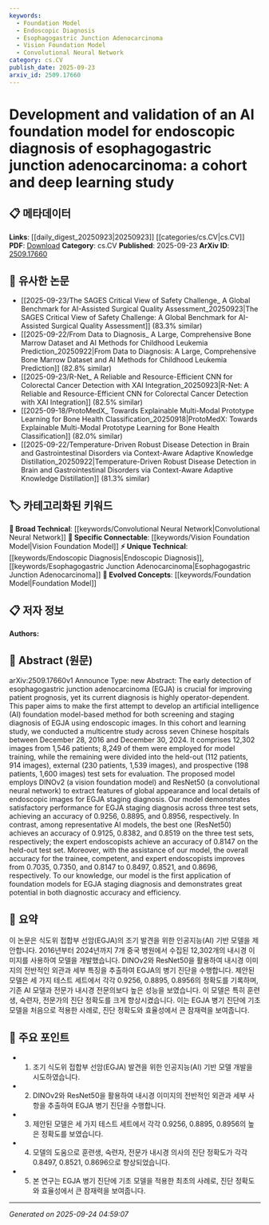 ```yaml
---
keywords:
  - Foundation Model
  - Endoscopic Diagnosis
  - Esophagogastric Junction Adenocarcinoma
  - Vision Foundation Model
  - Convolutional Neural Network
category: cs.CV
publish_date: 2025-09-23
arxiv_id: 2509.17660
---
```


<!-- KEYWORD_LINKING_METADATA:
{
  "processed_timestamp": "2025-09-24T04:59:07.653030",
  "vocabulary_version": "1.0",
  "selected_keywords": [
    "Foundation Model",
    "Endoscopic Diagnosis",
    "Esophagogastric Junction Adenocarcinoma",
    "Vision Foundation Model",
    "Convolutional Neural Network"
  ],
  "rejected_keywords": [],
  "similarity_scores": {
    "Foundation Model": 0.88,
    "Endoscopic Diagnosis": 0.78,
    "Esophagogastric Junction Adenocarcinoma": 0.85,
    "Vision Foundation Model": 0.8,
    "Convolutional Neural Network": 0.77
  },
  "extraction_method": "AI_prompt_based",
  "budget_applied": true,
  "candidates_json": {
    "candidates": [
      {
        "surface": "AI foundation model",
        "canonical": "Foundation Model",
        "aliases": [
          "AI foundation model"
        ],
        "category": "evolved_concepts",
        "rationale": "Foundation models represent a significant advancement in AI, providing a basis for various applications, including medical diagnostics.",
        "novelty_score": 0.75,
        "connectivity_score": 0.85,
        "specificity_score": 0.8,
        "link_intent_score": 0.88
      },
      {
        "surface": "endoscopic diagnosis",
        "canonical": "Endoscopic Diagnosis",
        "aliases": [
          "endoscopic screening",
          "endoscopic staging"
        ],
        "category": "unique_technical",
        "rationale": "Endoscopic diagnosis is a specialized medical procedure crucial for detecting esophagogastric junction adenocarcinoma.",
        "novelty_score": 0.65,
        "connectivity_score": 0.7,
        "specificity_score": 0.85,
        "link_intent_score": 0.78
      },
      {
        "surface": "esophagogastric junction adenocarcinoma",
        "canonical": "Esophagogastric Junction Adenocarcinoma",
        "aliases": [
          "EGJA"
        ],
        "category": "unique_technical",
        "rationale": "This specific type of cancer is the primary focus of the study, making it a critical term for linking related research.",
        "novelty_score": 0.8,
        "connectivity_score": 0.75,
        "specificity_score": 0.9,
        "link_intent_score": 0.85
      },
      {
        "surface": "DINOv2",
        "canonical": "Vision Foundation Model",
        "aliases": [
          "DINOv2"
        ],
        "category": "specific_connectable",
        "rationale": "DINOv2 is a cutting-edge vision model that enhances feature extraction, relevant for linking to computer vision advancements.",
        "novelty_score": 0.7,
        "connectivity_score": 0.82,
        "specificity_score": 0.78,
        "link_intent_score": 0.8
      },
      {
        "surface": "ResNet50",
        "canonical": "Convolutional Neural Network",
        "aliases": [
          "ResNet50"
        ],
        "category": "broad_technical",
        "rationale": "ResNet50 is a well-known CNN architecture, facilitating connections to deep learning and image processing fields.",
        "novelty_score": 0.55,
        "connectivity_score": 0.88,
        "specificity_score": 0.7,
        "link_intent_score": 0.77
      }
    ],
    "ban_list_suggestions": [
      "cohort study",
      "multicentre study",
      "model training"
    ]
  },
  "decisions": [
    {
      "candidate_surface": "AI foundation model",
      "resolved_canonical": "Foundation Model",
      "decision": "linked",
      "scores": {
        "novelty": 0.75,
        "connectivity": 0.85,
        "specificity": 0.8,
        "link_intent": 0.88
      }
    },
    {
      "candidate_surface": "endoscopic diagnosis",
      "resolved_canonical": "Endoscopic Diagnosis",
      "decision": "linked",
      "scores": {
        "novelty": 0.65,
        "connectivity": 0.7,
        "specificity": 0.85,
        "link_intent": 0.78
      }
    },
    {
      "candidate_surface": "esophagogastric junction adenocarcinoma",
      "resolved_canonical": "Esophagogastric Junction Adenocarcinoma",
      "decision": "linked",
      "scores": {
        "novelty": 0.8,
        "connectivity": 0.75,
        "specificity": 0.9,
        "link_intent": 0.85
      }
    },
    {
      "candidate_surface": "DINOv2",
      "resolved_canonical": "Vision Foundation Model",
      "decision": "linked",
      "scores": {
        "novelty": 0.7,
        "connectivity": 0.82,
        "specificity": 0.78,
        "link_intent": 0.8
      }
    },
    {
      "candidate_surface": "ResNet50",
      "resolved_canonical": "Convolutional Neural Network",
      "decision": "linked",
      "scores": {
        "novelty": 0.55,
        "connectivity": 0.88,
        "specificity": 0.7,
        "link_intent": 0.77
      }
    }
  ]
}
-->

# Development and validation of an AI foundation model for endoscopic diagnosis of esophagogastric junction adenocarcinoma: a cohort and deep learning study

## 📋 메타데이터

**Links**: [[daily_digest_20250923|20250923]] [[categories/cs.CV|cs.CV]]
**PDF**: [Download](https://arxiv.org/pdf/2509.17660.pdf)
**Category**: cs.CV
**Published**: 2025-09-23
**ArXiv ID**: [2509.17660](https://arxiv.org/abs/2509.17660)

## 🔗 유사한 논문
- [[2025-09-23/The SAGES Critical View of Safety Challenge_ A Global Benchmark for AI-Assisted Surgical Quality Assessment_20250923|The SAGES Critical View of Safety Challenge: A Global Benchmark for AI-Assisted Surgical Quality Assessment]] (83.3% similar)
- [[2025-09-22/From Data to Diagnosis_ A Large, Comprehensive Bone Marrow Dataset and AI Methods for Childhood Leukemia Prediction_20250922|From Data to Diagnosis: A Large, Comprehensive Bone Marrow Dataset and AI Methods for Childhood Leukemia Prediction]] (82.8% similar)
- [[2025-09-23/R-Net_ A Reliable and Resource-Efficient CNN for Colorectal Cancer Detection with XAI Integration_20250923|R-Net: A Reliable and Resource-Efficient CNN for Colorectal Cancer Detection with XAI Integration]] (82.5% similar)
- [[2025-09-18/ProtoMedX_ Towards Explainable Multi-Modal Prototype Learning for Bone Health Classification_20250918|ProtoMedX: Towards Explainable Multi-Modal Prototype Learning for Bone Health Classification]] (82.0% similar)
- [[2025-09-22/Temperature-Driven Robust Disease Detection in Brain and Gastrointestinal Disorders via Context-Aware Adaptive Knowledge Distillation_20250922|Temperature-Driven Robust Disease Detection in Brain and Gastrointestinal Disorders via Context-Aware Adaptive Knowledge Distillation]] (81.3% similar)

## 🏷️ 카테고리화된 키워드
**🧠 Broad Technical**: [[keywords/Convolutional Neural Network|Convolutional Neural Network]]
**🔗 Specific Connectable**: [[keywords/Vision Foundation Model|Vision Foundation Model]]
**⚡ Unique Technical**: [[keywords/Endoscopic Diagnosis|Endoscopic Diagnosis]], [[keywords/Esophagogastric Junction Adenocarcinoma|Esophagogastric Junction Adenocarcinoma]]
**🚀 Evolved Concepts**: [[keywords/Foundation Model|Foundation Model]]

## 📋 저자 정보

**Authors:** 

## 📄 Abstract (원문)

arXiv:2509.17660v1 Announce Type: new 
Abstract: The early detection of esophagogastric junction adenocarcinoma (EGJA) is crucial for improving patient prognosis, yet its current diagnosis is highly operator-dependent. This paper aims to make the first attempt to develop an artificial intelligence (AI) foundation model-based method for both screening and staging diagnosis of EGJA using endoscopic images. In this cohort and learning study, we conducted a multicentre study across seven Chinese hospitals between December 28, 2016 and December 30, 2024. It comprises 12,302 images from 1,546 patients; 8,249 of them were employed for model training, while the remaining were divided into the held-out (112 patients, 914 images), external (230 patients, 1,539 images), and prospective (198 patients, 1,600 images) test sets for evaluation. The proposed model employs DINOv2 (a vision foundation model) and ResNet50 (a convolutional neural network) to extract features of global appearance and local details of endoscopic images for EGJA staging diagnosis. Our model demonstrates satisfactory performance for EGJA staging diagnosis across three test sets, achieving an accuracy of 0.9256, 0.8895, and 0.8956, respectively. In contrast, among representative AI models, the best one (ResNet50) achieves an accuracy of 0.9125, 0.8382, and 0.8519 on the three test sets, respectively; the expert endoscopists achieve an accuracy of 0.8147 on the held-out test set. Moreover, with the assistance of our model, the overall accuracy for the trainee, competent, and expert endoscopists improves from 0.7035, 0.7350, and 0.8147 to 0.8497, 0.8521, and 0.8696, respectively. To our knowledge, our model is the first application of foundation models for EGJA staging diagnosis and demonstrates great potential in both diagnostic accuracy and efficiency.

## 📝 요약

이 논문은 식도위 접합부 선암(EGJA)의 조기 발견을 위한 인공지능(AI) 기반 모델을 제안합니다. 2016년부터 2024년까지 7개 중국 병원에서 수집된 12,302개의 내시경 이미지를 사용하여 모델을 개발했습니다. DINOv2와 ResNet50을 활용하여 내시경 이미지의 전반적인 외관과 세부 특징을 추출하여 EGJA의 병기 진단을 수행합니다. 제안된 모델은 세 가지 테스트 세트에서 각각 0.9256, 0.8895, 0.8956의 정확도를 기록하며, 기존 AI 모델과 전문가 내시경 전문의보다 높은 성능을 보였습니다. 이 모델은 특히 훈련생, 숙련자, 전문가의 진단 정확도를 크게 향상시켰습니다. 이는 EGJA 병기 진단에 기초 모델을 처음으로 적용한 사례로, 진단 정확도와 효율성에서 큰 잠재력을 보여줍니다.

## 🎯 주요 포인트

- 1. 조기 식도위 접합부 선암(EGJA) 발견을 위한 인공지능(AI) 기반 모델 개발을 시도하였습니다.
- 2. DINOv2와 ResNet50을 활용하여 내시경 이미지의 전반적인 외관과 세부 사항을 추출하여 EGJA 병기 진단을 수행합니다.
- 3. 제안된 모델은 세 가지 테스트 세트에서 각각 0.9256, 0.8895, 0.8956의 높은 정확도를 보였습니다.
- 4. 모델의 도움으로 훈련생, 숙련자, 전문가 내시경 의사의 진단 정확도가 각각 0.8497, 0.8521, 0.8696으로 향상되었습니다.
- 5. 본 연구는 EGJA 병기 진단에 기초 모델을 적용한 최초의 사례로, 진단 정확도와 효율성에서 큰 잠재력을 보여줍니다.


---

*Generated on 2025-09-24 04:59:07*